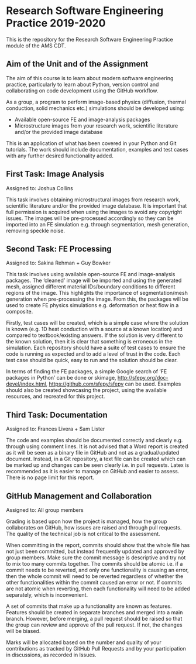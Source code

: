# Research Software Engineering Practice 2019-2020

This is the repository for the Research Software Engineering Practice module of the AMS CDT. 

## Aim of the Unit and of the Assignment

The aim of this course is to learn about modern software engineering practice, particularly to learn about Python, version control and collaborating on code development using the GitHub workflow.

As a group, a program to perform image-based physics (diffusion, thermal conduction, solid mechanics etc.) simulations should be developed using:

- Available open-source FE and image-analysis packages
- Microstructure images from your research work, scientific literature and/or the provided image database

This is an application of what has been covered in your Python and Git tutorials. The work should include documentation, examples and test cases with any further desired functionality added.

## First Task: Image Analysis

Assigned to: Joshua Collins

This task involves obtaining microstructural images from research work, scientific literature and/or the provided image database. It is important that full permission is acquired when using the images to avoid any copyright issues. The images will be pre-processed accordingly so they can be imported into an FE simulation e.g. through segmentation, mesh generation, removing speckle noise.

## Second Task: FE Processing

Assigned to: Sakina Rehman + Guy Bowker

This task involves using available open-source FE and image-analysis packages. The ‘cleaned’ image will be imported and using the generated mesh, assigned different material IDs/boundary conditions to different regions of the image. This highlights the importance of segmentation/mesh generation when pre-processing the image. From this, the packages will be used to create FE physics simulations e.g. deformation or heat flow in a composite.

Firstly, test cases will be created, which is a simple case where the solution is known (e.g. 1D heat conduction with a source at a known location) and compared to textbook/existing answers. If the solution is very different to the known solution, then it is clear that something is erroneous in the simulation. Each repository should have a suite of test cases to ensure the code is running as expected and to add a level of trust in the code. Each test case should be quick, easy to run and the solution should be clear. 

In terms of finding the FE packages, a simple Google search of ‘FE packages in Python’ can be done or skimage, http://sfepy.org/doc-devel/index.html, https://github.com/sfepy/sfepy can be used. Examples should also be created showcasing the project, using the available resources, and recreated for this project.

## Third Task: Documentation

Assigned to: Frances Livera + Sam Lister

The code and examples should be documented correctly and clearly e.g. through using comment lines. It is not advised that a Word report is created as it will be seen as a binary file in GitHub and not as a gradual/updated document. Instead, in a Git repository, a text file can be created which can be marked up and changes can be seen clearly i.e. in pull requests. Latex is recommended as it is easier to manage on GitHub and easier to assess. There is no page limit for this report.

## GitHub Management and Collaboration

Assigned to: All group members

Grading is based upon how the project is managed, how the group collaborates on GitHub, how issues are raised and through pull requests. The quality of the technical job is not critical to the assessment.

When committing in the report, commits should show that the whole file has not just been committed, but instead frequently updated and approved by group members. Make sure the commit message is descriptive and try not to mix too many commits together. The commits should be atomic i.e. if a commit needs to be reverted, and only one functionality is causing an error, then the whole commit will need to be reverted regardless of whether the other functionalities within the commit caused an error or not. If commits are not atomic when reverting, then each functionality will need to be added separately, which is inconvenient. 

A set of commits that make up a functionality are known as features. Features should be created in separate branches and merged into a main branch. However, before merging, a pull request should be raised so that the group can review and approve of the pull request. If not, the changes will be biased.

Marks will be allocated based on the number and quality of your contributions as tracked by GitHub Pull Requests and by your participation in discussions, as recorded in Issues.
